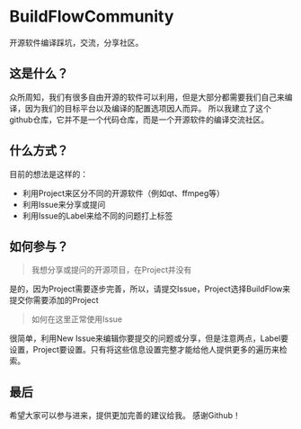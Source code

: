 # BuildFlowCommunity
开源软件编译踩坑，交流，分享社区。

## 这是什么？
众所周知，我们有很多自由开源的软件可以利用，但是大部分都需要我们自己来编译，因为我们的目标平台以及编译的配置选项因人而异。
所以我建立了这个github仓库，它并不是一个代码仓库，而是一个开源软件的编译交流社区。

## 什么方式？
目前的想法是这样的：
- 利用Project来区分不同的开源软件（例如qt、ffmpeg等）
- 利用Issue来分享或提问
- 利用Issue的Label来给不同的问题打上标签

## 如何参与？
> 我想分享或提问的开源项目，在Project并没有

是的，因为Project需要逐步完善，所以，请提交Issue，Project选择BuildFlow来提交你需要添加的Project

> 如何在这里正常使用Issue

很简单，利用New Issue来编辑你要提交的问题或分享，但是注意两点，Label要设置，Project要设置。只有将这些信息设置完整才能给他人提供更多的遍历来检索。

## 最后
希望大家可以参与进来，提供更加完善的建议给我。
感谢Github！
